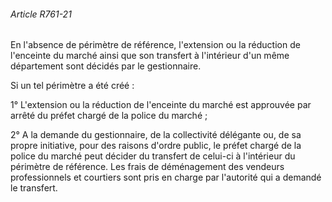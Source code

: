 ###### Article R761-21

En l'absence de périmètre de référence, l'extension ou la réduction de l'enceinte du marché ainsi que son transfert à l'intérieur d'un même département sont décidés par le gestionnaire.

Si un tel périmètre a été créé :

1° L'extension ou la réduction de l'enceinte du marché est approuvée par arrêté du préfet chargé de la police du marché ;

2° A la demande du gestionnaire, de la collectivité délégante ou, de sa propre initiative, pour des raisons d'ordre public, le préfet chargé de la police du marché peut décider du transfert de celui-ci à l'intérieur du périmètre de référence. Les frais de déménagement des vendeurs professionnels et courtiers sont pris en charge par l'autorité qui a demandé le transfert.

